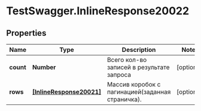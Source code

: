 # TestSwagger.InlineResponse20022

## Properties

Name | Type | Description | Notes
------------ | ------------- | ------------- | -------------
**count** | **Number** | Всего кол-во записей в результате запроса | [optional] 
**rows** | [**[InlineResponse20021]**](InlineResponse20021.md) | Массив коробок c пагинацией(заданная страничка). | [optional] 


